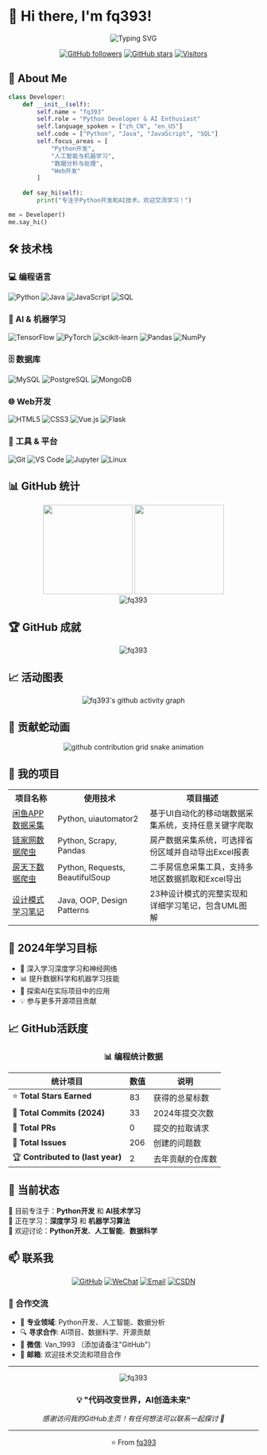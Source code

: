 # 👋 Hi there, I'm fq393!

<div align="center">
  <img src="https://readme-typing-svg.herokuapp.com?font=Fira+Code&pause=1000&color=2196F3&center=true&vCenter=true&width=435&lines=Python+Developer;Java+%7C+AI+%7C+Machine+Learning;Always+learning+new+things" alt="Typing SVG" />
</div>

<div align="center">
  
  [![GitHub followers](https://img.shields.io/github/followers/fq393?label=Followers&style=social)](https://github.com/fq393)
  [![GitHub stars](https://img.shields.io/github/stars/fq393?label=Stars&style=social)](https://github.com/fq393)
  [![Visitors](https://visitor-badge.glitch.me/badge?page_id=fq393.fq393&right_color=6366f1)](https://github.com/fq393)
  
</div>

## 🚀 About Me

```python
class Developer:
    def __init__(self):
        self.name = "fq393"
        self.role = "Python Developer & AI Enthusiast"
        self.language_spoken = ["zh_CN", "en_US"]
        self.code = ["Python", "Java", "JavaScript", "SQL"]
        self.focus_areas = [
            "Python开发",
            "人工智能与机器学习", 
            "数据分析与处理",
            "Web开发"
        ]
        
    def say_hi(self):
        print("专注于Python开发和AI技术，欢迎交流学习！")

me = Developer()
me.say_hi()
```

## 🛠️ 技术栈

### 💻 编程语言
![Python](https://img.shields.io/badge/Python-3776AB?style=for-the-badge&logo=python&logoColor=white)
![Java](https://img.shields.io/badge/Java-ED8B00?style=for-the-badge&logo=java&logoColor=white)
![JavaScript](https://img.shields.io/badge/JavaScript-F7DF1E?style=for-the-badge&logo=javascript&logoColor=black)
![SQL](https://img.shields.io/badge/SQL-336791?style=for-the-badge&logo=postgresql&logoColor=white)

### 🤖 AI & 机器学习
![TensorFlow](https://img.shields.io/badge/TensorFlow-FF6F00?style=for-the-badge&logo=tensorflow&logoColor=white)
![PyTorch](https://img.shields.io/badge/PyTorch-EE4C2C?style=for-the-badge&logo=pytorch&logoColor=white)
![scikit-learn](https://img.shields.io/badge/scikit--learn-F7931E?style=for-the-badge&logo=scikit-learn&logoColor=white)
![Pandas](https://img.shields.io/badge/pandas-150458?style=for-the-badge&logo=pandas&logoColor=white)
![NumPy](https://img.shields.io/badge/numpy-013243?style=for-the-badge&logo=numpy&logoColor=white)

### 🗄️ 数据库
![MySQL](https://img.shields.io/badge/MySQL-00000F?style=for-the-badge&logo=mysql&logoColor=white)
![PostgreSQL](https://img.shields.io/badge/PostgreSQL-316192?style=for-the-badge&logo=postgresql&logoColor=white)
![MongoDB](https://img.shields.io/badge/MongoDB-4EA94B?style=for-the-badge&logo=mongodb&logoColor=white)

### 🌐 Web开发
![HTML5](https://img.shields.io/badge/HTML5-E34F26?style=for-the-badge&logo=html5&logoColor=white)
![CSS3](https://img.shields.io/badge/CSS3-1572B6?style=for-the-badge&logo=css3&logoColor=white)
![Vue.js](https://img.shields.io/badge/Vue.js-35495E?style=for-the-badge&logo=vue.js&logoColor=4FC08D)
![Flask](https://img.shields.io/badge/Flask-000000?style=for-the-badge&logo=flask&logoColor=white)

### 🔧 工具 & 平台
![Git](https://img.shields.io/badge/Git-F05032?style=for-the-badge&logo=git&logoColor=white)
![VS Code](https://img.shields.io/badge/VS_Code-007ACC?style=for-the-badge&logo=visual-studio-code&logoColor=white)
![Jupyter](https://img.shields.io/badge/Jupyter-F37626?style=for-the-badge&logo=jupyter&logoColor=white)
![Linux](https://img.shields.io/badge/Linux-FCC624?style=for-the-badge&logo=linux&logoColor=black)

## 📊 GitHub 统计

<div align="center">
  <img height="180em" src="https://github-readme-stats.vercel.app/api?username=fq393&show_icons=true&theme=radical&include_all_commits=true&count_private=true&hide_border=true"/>
  <img height="180em" src="https://github-readme-stats.vercel.app/api/top-langs/?username=fq393&layout=compact&langs_count=8&theme=radical&hide_border=true"/>
</div>

<div align="center">
  <img src="https://github-readme-streak-stats.herokuapp.com/?user=fq393&theme=radical&hide_border=true" alt="fq393" />
</div>

## 🏆 GitHub 成就

<div align="center">
  <img src="https://github-profile-trophy.vercel.app/?username=fq393&theme=radical&row=2&column=4&margin-w=15&margin-h=15&no-bg=true&no-frame=true" alt="fq393" />
</div>

## 📈 活动图表

<div align="center">
  <img src="https://github-readme-activity-graph.vercel.app/graph?username=fq393&theme=react-dark&hide_border=true&area=true" alt="fq393's github activity graph" />
</div>

## 🐍 贡献蛇动画

<div align="center">
  <picture>
    <source media="(prefers-color-scheme: dark)" srcset="https://raw.githubusercontent.com/fq393/fq393/output/github-contribution-grid-snake-dark.svg">
    <source media="(prefers-color-scheme: light)" srcset="https://raw.githubusercontent.com/fq393/fq393/output/github-contribution-grid-snake.svg">
    <img alt="github contribution grid snake animation" src="https://raw.githubusercontent.com/fq393/fq393/output/github-contribution-grid-snake.svg">
  </picture>
</div>

## 🎯 我的项目

<table>
  <tr>
    <th>项目名称</th>
    <th>使用技术</th>
    <th>项目描述</th>
  </tr>
  <tr>
    <td><a href="https://github.com/fq393/xianyu-spider">闲鱼APP数据采集</a></td>
    <td>Python, uiautomator2</td>
    <td>基于UI自动化的移动端数据采集系统，支持任意关键字爬取</td>
  </tr>
  <tr>
    <td><a href="https://github.com/fq393/lianjia-spider">链家网数据爬虫</a></td>
    <td>Python, Scrapy, Pandas</td>
    <td>房产数据采集系统，可选择省份区域并自动导出Excel报表</td>
  </tr>
  <tr>
    <td><a href="https://github.com/fq393/fang-spider">房天下数据爬虫</a></td>
    <td>Python, Requests, BeautifulSoup</td>
    <td>二手房信息采集工具，支持多地区数据抓取和Excel导出</td>
  </tr>
  <tr>
    <td><a href="https://github.com/fq393/design-patterns-java">设计模式学习笔记</a></td>
    <td>Java, OOP, Design Patterns</td>
    <td>23种设计模式的完整实现和详细学习笔记，包含UML图解</td>
  </tr>
</table>

## 🎯 2024年学习目标

- 🤖 深入学习深度学习和神经网络
- 📊 提升数据科学和机器学习技能
- 🚀 探索AI在实际项目中的应用
- 💡 参与更多开源项目贡献

## 📈 GitHub活跃度

<div align="center">

### 📊 编程统计数据

| 统计项目 | 数值 | 说明 |
|---------|------|------|
| ⭐ **Total Stars Earned** | 83 | 获得的总星标数 |
| 📝 **Total Commits (2024)** | 33 | 2024年提交次数 |
| 🔀 **Total PRs** | 0 | 提交的拉取请求 |
| 🐛 **Total Issues** | 206 | 创建的问题数 |
| 🏆 **Contributed to (last year)** | 2 | 去年贡献的仓库数 |

</div>

## 🎵 当前状态

🔭 目前专注于：**Python开发** 和 **AI技术学习**  
🌱 正在学习：**深度学习** 和 **机器学习算法**  
💬 欢迎讨论：**Python开发**、**人工智能**、**数据科学**

## 📫 联系我

<div align="center">

[![GitHub](https://img.shields.io/badge/GitHub-100000?style=for-the-badge&logo=github&logoColor=white)](https://github.com/fq393)
[![WeChat](https://img.shields.io/badge/WeChat-07C160?style=for-the-badge&logo=wechat&logoColor=white)](https://img.shields.io/badge/微信-Van__1993-07C160?style=flat-square)
[![Email](https://img.shields.io/badge/Email-D14836?style=for-the-badge&logo=gmail&logoColor=white)](mailto:your.email@example.com)
[![CSDN](https://img.shields.io/badge/CSDN-FC5531?style=for-the-badge&logo=csdn&logoColor=white)](https://blog.csdn.net/fq393)

</div>

### 🤝 合作交流

- 💼 **专业领域**: Python开发、人工智能、数据分析
- 🔍 **寻求合作**: AI项目、数据科学、开源贡献
- 💬 **微信**: Van_1993 （添加请备注"GitHub"）
- 📧 **邮箱**: 欢迎技术交流和项目合作

---

<div align="center">
  <img src="https://komarev.com/ghpvc/?username=fq393&label=Profile%20views&color=0e75b6&style=flat" alt="fq393" />
</div>

<div align="center">
  
### 💡 "代码改变世界，AI创造未来"

*感谢访问我的GitHub主页！有任何想法可以联系一起探讨 🚀*

</div>

---

<div align="center">
  
  ⭐️ From [fq393](https://github.com/fq393)
  
</div>